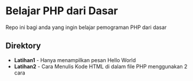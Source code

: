 # Belajar PHP dari Dasar

Repo ini bagi anda yang ingin belajar pemograman PHP dari dasar

## Direktory

* **Latihan1** - Hanya menampilkan pesan Hello World
* **Latihan2** - Cara Menulis Kode HTML di dalam file PHP menggunakan 2 cara
